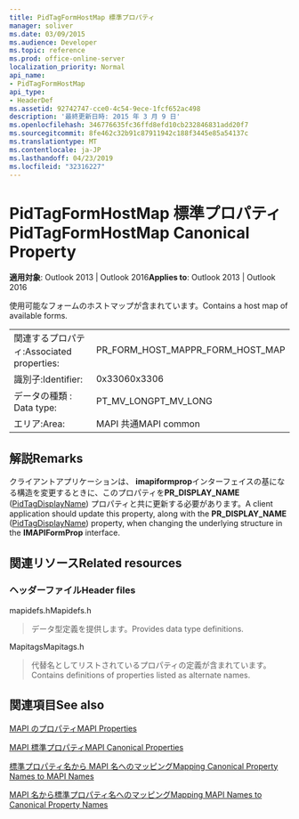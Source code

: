 ```yaml
---
title: PidTagFormHostMap 標準プロパティ
manager: soliver
ms.date: 03/09/2015
ms.audience: Developer
ms.topic: reference
ms.prod: office-online-server
localization_priority: Normal
api_name:
- PidTagFormHostMap
api_type:
- HeaderDef
ms.assetid: 92742747-cce0-4c54-9ece-1fcf652ac498
description: '最終更新日時: 2015 年 3 月 9 日'
ms.openlocfilehash: 346776635fc36ffd8efd10cb232846831add20f7
ms.sourcegitcommit: 8fe462c32b91c87911942c188f3445e85a54137c
ms.translationtype: MT
ms.contentlocale: ja-JP
ms.lasthandoff: 04/23/2019
ms.locfileid: "32316227"
---
```

# <a name="pidtagformhostmap-canonical-property"></a><span data-ttu-id="46471-103">PidTagFormHostMap 標準プロパティ</span><span class="sxs-lookup"><span data-stu-id="46471-103">PidTagFormHostMap Canonical Property</span></span>

  
  
<span data-ttu-id="46471-104">**適用対象**: Outlook 2013 | Outlook 2016</span><span class="sxs-lookup"><span data-stu-id="46471-104">**Applies to**: Outlook 2013 | Outlook 2016</span></span> 
  
<span data-ttu-id="46471-105">使用可能なフォームのホストマップが含まれています。</span><span class="sxs-lookup"><span data-stu-id="46471-105">Contains a host map of available forms.</span></span> 
  
|||
|:-----|:-----|
|<span data-ttu-id="46471-106">関連するプロパティ:</span><span class="sxs-lookup"><span data-stu-id="46471-106">Associated properties:</span></span>  <br/> |<span data-ttu-id="46471-107">PR_FORM_HOST_MAP</span><span class="sxs-lookup"><span data-stu-id="46471-107">PR_FORM_HOST_MAP</span></span>  <br/> |
|<span data-ttu-id="46471-108">識別子:</span><span class="sxs-lookup"><span data-stu-id="46471-108">Identifier:</span></span>  <br/> |<span data-ttu-id="46471-109">0x3306</span><span class="sxs-lookup"><span data-stu-id="46471-109">0x3306</span></span>  <br/> |
|<span data-ttu-id="46471-110">データの種類 : </span><span class="sxs-lookup"><span data-stu-id="46471-110">Data type:</span></span>  <br/> |<span data-ttu-id="46471-111">PT_MV_LONG</span><span class="sxs-lookup"><span data-stu-id="46471-111">PT_MV_LONG</span></span>  <br/> |
|<span data-ttu-id="46471-112">エリア:</span><span class="sxs-lookup"><span data-stu-id="46471-112">Area:</span></span>  <br/> |<span data-ttu-id="46471-113">MAPI 共通</span><span class="sxs-lookup"><span data-stu-id="46471-113">MAPI common</span></span>  <br/> |
   
## <a name="remarks"></a><span data-ttu-id="46471-114">解説</span><span class="sxs-lookup"><span data-stu-id="46471-114">Remarks</span></span>

<span data-ttu-id="46471-115">クライアントアプリケーションは、 **imapiformprop**インターフェイスの基になる構造を変更するときに、このプロパティを**PR_DISPLAY_NAME** ([PidTagDisplayName](pidtagdisplayname-canonical-property.md)) プロパティと共に更新する必要があります。</span><span class="sxs-lookup"><span data-stu-id="46471-115">A client application should update this property, along with the **PR_DISPLAY_NAME** ([PidTagDisplayName](pidtagdisplayname-canonical-property.md)) property, when changing the underlying structure in the **IMAPIFormProp** interface.</span></span> 
  
## <a name="related-resources"></a><span data-ttu-id="46471-116">関連リソース</span><span class="sxs-lookup"><span data-stu-id="46471-116">Related resources</span></span>

### <a name="header-files"></a><span data-ttu-id="46471-117">ヘッダーファイル</span><span class="sxs-lookup"><span data-stu-id="46471-117">Header files</span></span>

<span data-ttu-id="46471-118">mapidefs.h</span><span class="sxs-lookup"><span data-stu-id="46471-118">Mapidefs.h</span></span>
  
> <span data-ttu-id="46471-119">データ型定義を提供します。</span><span class="sxs-lookup"><span data-stu-id="46471-119">Provides data type definitions.</span></span>
    
<span data-ttu-id="46471-120">Mapitags</span><span class="sxs-lookup"><span data-stu-id="46471-120">Mapitags.h</span></span>
  
> <span data-ttu-id="46471-121">代替名としてリストされているプロパティの定義が含まれています。</span><span class="sxs-lookup"><span data-stu-id="46471-121">Contains definitions of properties listed as alternate names.</span></span>
    
## <a name="see-also"></a><span data-ttu-id="46471-122">関連項目</span><span class="sxs-lookup"><span data-stu-id="46471-122">See also</span></span>



[<span data-ttu-id="46471-123">MAPI のプロパティ</span><span class="sxs-lookup"><span data-stu-id="46471-123">MAPI Properties</span></span>](mapi-properties.md)
  
[<span data-ttu-id="46471-124">MAPI 標準プロパティ</span><span class="sxs-lookup"><span data-stu-id="46471-124">MAPI Canonical Properties</span></span>](mapi-canonical-properties.md)
  
[<span data-ttu-id="46471-125">標準プロパティ名から MAPI 名へのマッピング</span><span class="sxs-lookup"><span data-stu-id="46471-125">Mapping Canonical Property Names to MAPI Names</span></span>](mapping-canonical-property-names-to-mapi-names.md)
  
[<span data-ttu-id="46471-126">MAPI 名から標準プロパティ名へのマッピング</span><span class="sxs-lookup"><span data-stu-id="46471-126">Mapping MAPI Names to Canonical Property Names</span></span>](mapping-mapi-names-to-canonical-property-names.md)

